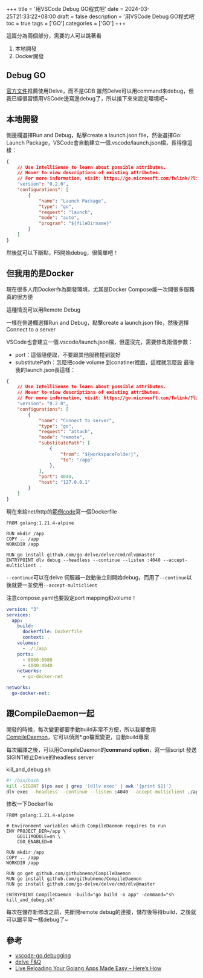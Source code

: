 +++
title = '用VSCode Debug GO程式吧'
date = 2024-03-25T21:33:22+08:00
draft = false
description = '用VSCode Debug GO程式吧'
toc = true
tags = ['GO']
categories = ['GO']
+++

這篇分為兩個部分，需要的人可以跳著看
1. 本地開發
2. Docker開發

## Debug GO
[官方文件](https://go.dev/doc/gdb)推薦使用Delve，而不是GDB
雖然Delve可以用command來debug，但我已經很習慣用VSCode邊寫邊debug了，所以接下來來設定環境吧~

## 本地開發
側邊欄選擇Run and Debug，點擊create a launch.json file，然後選擇Go: Launch Package，VSCode會自動建立一個.vscode/launch.json檔，長得像這樣：
```json
{
    // Use IntelliSense to learn about possible attributes.
    // Hover to view descriptions of existing attributes.
    // For more information, visit: https://go.microsoft.com/fwlink/?linkid=830387
    "version": "0.2.0",
    "configurations": [
        {
            "name": "Launch Package",
            "type": "go",
            "request": "launch",
            "mode": "auto",
            "program": "${fileDirname}"
        }
    ]
}
```
然後就可以下斷點，F5開始debug，很簡單吧！

## 但我用的是Docker
現在很多人用Docker作為開發環境，尤其是Docker Compose能一次開很多服務真的很方便

這種情況可以用Remote Debug

一樣在側邊欄選擇Run and Debug，點擊create a launch.json file，然後選擇Connect to a server

VSCode也會建立一個.vscode/launch.json檔，但還沒完，需要修改兩個參數：
- port：這個隨便取，不要跟其他服務撞到就好
- substitutePath：怎麼把code volume 到conatiner裡面，這裡就怎麼設
最後我的launch.json長這樣：
```json
{
    // Use IntelliSense to learn about possible attributes.
    // Hover to view descriptions of existing attributes.
    // For more information, visit: https://go.microsoft.com/fwlink/?linkid=830387
    "version": "0.2.0",
    "configurations": [
        {
            "name": "Connect to server",
            "type": "go",
            "request": "attach",
            "mode": "remote",
            "substitutePath": [
                {
                    "from": "${workspaceFolder}",
                    "to": "/app"
                },
            ],
            "port": 4040,
            "host": "127.0.0.1"
        }
    ]
}
```

現在來給net/http的[範例code](https://pkg.go.dev/net/http#ListenAndServe)寫一個Dockerfile
```
FROM golang:1.21.4-alpine

RUN mkdir /app
COPY .. /app
WORKDIR /app

RUN go install github.com/go-delve/delve/cmd/dlv@master
ENTRYPOINT dlv debug --headless --continue --listen :4040 --accept-multiclient .
```
`--continue`可以在delve 伺服器一啟動後立刻開始debug，而用了`--continue`以後就要一並使用`--accept-multiclient`

注意compose.yaml也要設定port mapping和volume！
```yaml
version: "3"
services:
  app:
    build:
      dockerfile: Dockerfile
      context: .
    volumes:
      - ./:/app
    ports:
      - 8080:8080
      - 4040:4040
    networks:
      - go-docker-net

networks:
  go-docker-net:
```

## 跟CompileDaemon一起
開發的時候，每次變更都要手動build非常不方便，所以我都會用[CompileDaemon](https://github.com/githubnemo/CompileDaemon)，它可以偵測*.go檔案變更，自動build專案

每次編譯之後，可以用CompileDaemon的**command option**，寫一個script 發送SIGINT終止Delve的headless server

kill_and_debug.sh
```sh
#! /bin/bash
kill -SIGINT $(ps aux | grep '[d]lv exec' | awk '{print $1}')
dlv exec --headless --continue --listen :4040 --accept-multiclient ./app
```
修改一下Dockerfile
```
FROM golang:1.21.4-alpine

# Environment variables which CompileDaemon requires to run
ENV PROJECT_DIR=/app \
    GO111MODULE=on \
    CGO_ENABLED=0

RUN mkdir /app
COPY .. /app
WORKDIR /app

RUN go get github.com/githubnemo/CompileDaemon
RUN go install github.com/githubnemo/CompileDaemon
RUN go install github.com/go-delve/delve/cmd/dlv@master

ENTRYPOINT CompileDaemon -build="go build -o app" -command="sh kill_and_debug.sh"
```

每次在儲存新修改之前，先斷開remote debug的連接，儲存後等待build，之後就可以跟平常一樣debug了~

## 參考
- [vscode-go debugging](https://github.com/golang/vscode-go/wiki/debugging)
- [delve F&Q](https://github.com/go-delve/delve/blob/master/Documentation/faq.md)
- [Live Reloading Your Golang Apps Made Easy – Here’s How](https://thegodev.com/live-reloading/)